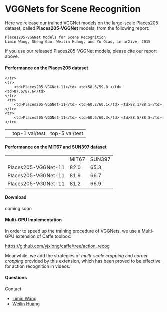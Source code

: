 # VGGNets for Scene Recognition

Here we release our trained VGGNet models on the large-scale Places205 dataset, called **Places205-VGGNet** models, from the following report:

    Places205-VGGNet Models for Scene Recognition
    Limin Wang, Sheng Guo, Weilin Huang, and Yu Qiao, in arXive, 2015

If you use our released Places205-VGGNet models, please cite our report above.

#### Performance on the Places205 dataset

<table>
    <tr>
        <td></td> <td>top-1 val/test</td>  <td>top-5 val/test</td>
        
    </tr>
    <tr>
        <td>Places205-VGGNet-11</td> <td>58.6/59.0 </td> <td>87.6/87.6</td>
    </tr>
     <tr>
        <td>Places205-VGGNet-11</td> <td>60.2/60.1</td> <td>88.1/88.5</td>
    </tr>
    <tr>
        <td>Places205-VGGNet-11</td> <td>60.6/60.3</td> <td>88.5/88.8</td>
    </tr>
</table>

#### Performance on the MIT67 and SUN397 dataset

<table>
    <tr>
        <td></td> <td>MIT67</td>  <td>SUN397</td>
    </tr>
    <tr>
        <td>Places205-VGGNet-11</td> <td>82.0 </td> <td>65.3</td>
    </tr>
     <tr>
        <td>Places205-VGGNet-11</td> <td>81.9</td> <td>66.7</td>
    </tr>
    <tr>
        <td>Places205-VGGNet-11</td> <td>81.2</td> <td>66.9</td>
    </tr>
</table>

#### Download
coming soon

#### Multi-GPU Implementation

In order to speed up the training procedure of VGGNets, we use a Multi-GPU extension of Caffe toolbox:

https://github.com/yjxiong/caffe/tree/action_recog

Meanwhile, we add the strategies of _multi-scale cropping_ and _corner cropping_ provided by this extension, which has been proved to be effective for action recognition in videos.

#### Questions
Contact 
- [Limin Wang](http://wanglimin.github.io/)
- [Weilin Huang](http://www.wlhuang.com/)
